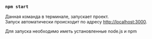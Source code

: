 ### `npm start`

Данная команда в терминале, запускает проект.<br />
Запуск автоматически происходит по адресу [http://localhost:3000](http://localhost:3000).

Для запуска необходимо иметь установленные node.js и npm

